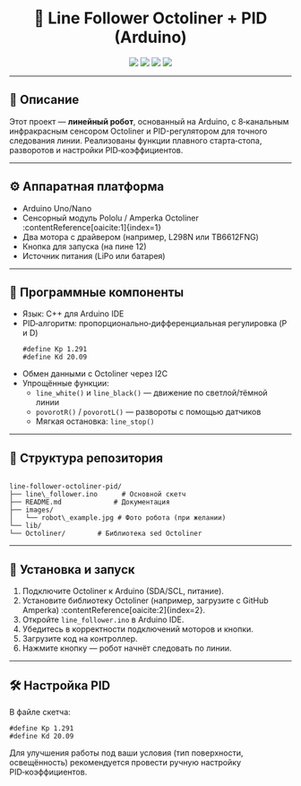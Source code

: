 <h1 align="center">🤖 Line Follower Octoliner + PID (Arduino)</h1>

<p align="center">
  <img src="https://img.shields.io/badge/Arduino-00979D?style=flat&logo=arduino&logoColor=white" />
  <img src="https://img.shields.io/badge/C%2B%2B-00599C?style=flat&logo=c%2B%2B&logoColor=white" />
  <img src="https://img.shields.io/badge/Octoliner-Sensor-orange?style=flat" />
  <img src="https://img.shields.io/badge/PID-Control-blueviolet?style=flat" />
</p>

---

## 📌 Описание

Этот проект — **линейный робот**, основанный на Arduino, с 8‑канальным инфракрасным сенсором Octoliner и PID-регулятором для точного следования линии. Реализованы функции плавного старта‑стопа, разворотов и настройки PID‑коэффициентов.

---

## ⚙️ Аппаратная платформа

- Arduino Uno/Nano
- Сенсорный модуль Pololu / Amperka Octoliner :contentReference[oaicite:1]{index=1}
- Два мотора с драйвером (например, L298N или TB6612FNG)
- Кнопка для запуска (на пине 12)
- Источник питания (LiPo или батарея)

---

## 🧠 Программные компоненты

- Язык: C++ для Arduino IDE
- PID‑алгоритм: пропорционально‑дифференциальная регулировка (P и D)
    ```
    #define Kp 1.291
    #define Kd 20.09
    ```
- Обмен данными с Octoliner через I2C
- Упрощённые функции:
  - `line_white()` и `line_black()` — движение по светлой/тёмной линии
  - `povorotR()` / `povorotL()` — развороты с помощью датчиков
  - Мягкая остановка: `line_stop()`

---

## 📂 Структура репозитория

````

line-follower-octoliner-pid/
├── line\_follower.ino      # Основной скетч
├── README.md             # Документация
├── images/
│   └── robot\_example.jpg # Фото робота (при желании)
└── lib/
└── Octoliner/        # Библиотека sed Octoliner

````

---

## 🧪 Установка и запуск

1. Подключите Octoliner к Arduino (SDA/SCL, питание).
2. Установите библиотеку Octoliner (например, загрузите с GitHub Amperka) :contentReference[oaicite:2]{index=2}.
3. Откройте `line_follower.ino` в Arduino IDE.
4. Убедитесь в корректности подключений моторов и кнопки.
5. Загрузите код на контроллер.
6. Нажмите кнопку — робот начнёт следовать по линии.

---

## 🛠 Настройка PID

В файле скетча:
```
#define Kp 1.291
#define Kd 20.09
```

Для улучшения работы под ваши условия (тип поверхности, освещённость) рекомендуется провести ручную настройку PID‑коэффициентов.


